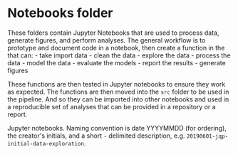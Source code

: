 # Notebooks folder

These folders contain Jupyter Notebooks that are used to process data, generate figures, and perform analyses. The general workflow is to prototype and document code in a notebook, then create a function in the that can:
    - take import data
    - clean the data
    - explore the data
    - process the data
    - model the data
    - evaluate the models
    - report the results
    - generate figures

These functions are then tested in Jupyter notebooks to ensure they work as expected. The functions are then moved into the `src` folder to be used in the pipeline. And so they can be imported into other notebooks and used in a reproducible set of analyses that can be provided in a repository or a report.

Jupyter notebooks. Naming convention is date YYYYMMDD (for ordering), the creator's initials, and a short `-` delimited description, e.g. `20190601-jqp-initial-data-exploration`.
